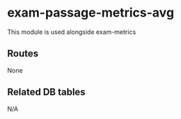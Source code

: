 # exam-passage-metrics-avg

This module is used alongside exam-metrics

## Routes

None

## Related DB tables
N/A
